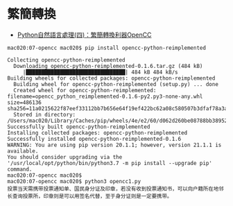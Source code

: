# 繁簡轉換

* [Python自然語言處理(四)：繁簡轉換利器OpenCC](https://yanwei-liu.medium.com/python%E8%87%AA%E7%84%B6%E8%AA%9E%E8%A8%80%E8%99%95%E7%90%86-%E5%9B%9B-%E7%B9%81%E7%B0%A1%E8%BD%89%E6%8F%9B%E5%88%A9%E5%99%A8opencc-74021cbc6de3)

```
mac020:07-opencc mac020$ pip install opencc-python-reimplemented

Collecting opencc-python-reimplemented
  Downloading opencc-python-reimplemented-0.1.6.tar.gz (484 kB)
     |████████████████████████████████| 484 kB 484 kB/s 
Building wheels for collected packages: opencc-python-reimplemented
  Building wheel for opencc-python-reimplemented (setup.py) ... done
  Created wheel for opencc-python-reimplemented: filename=opencc_python_reimplemented-0.1.6-py2.py3-none-any.whl size=486136 sha256=11a0215622f87eef33112bb7b656e64f19ef422bc62a08c580507b3dfaf78a3a
  Stored in directory: /Users/mac020/Library/Caches/pip/wheels/4e/e2/60/d062d260be08788bb389521544a8fc173de9a9a78d6a593344
Successfully built opencc-python-reimplemented
Installing collected packages: opencc-python-reimplemented
Successfully installed opencc-python-reimplemented-0.1.6
WARNING: You are using pip version 20.1.1; however, version 21.1.1 is available.
You should consider upgrading via the '/usr/local/opt/python/bin/python3.7 -m pip install --upgrade pip' command.
mac020:07-opencc mac020$ 
mac020:07-opencc mac020$ python3 opencc1.py
投票当天需携带投票通知单、国民身分证及印章，若没有收到投票通知书，可以向户籍所在地邻长查询投票所，印章则是可以用签名代替，至于身分证则是一定要携带。
```